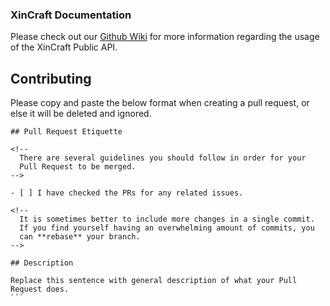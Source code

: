 ### XinCraft Documentation

Please check out our [Github Wiki](https://github.com/xincraft/docs/wiki) for more information regarding the usage of the XinCraft Public API.



## Contributing
Please copy and paste the below format when creating a pull request, or else it will be deleted and ignored.
````
## Pull Request Etiquette

<!--
  There are several guidelines you should follow in order for your
  Pull Request to be merged.
-->

- [ ] I have checked the PRs for any related issues.

<!--
  It is sometimes better to include more changes in a single commit. 
  If you find yourself having an overwhelming amount of commits, you
  can **rebase** your branch.
-->

## Description

Replace this sentence with general description of what your Pull Request does.
```

